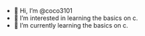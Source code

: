 - 👋 Hi, I’m @coco3101
- 👀 I’m interested in learning the basics on c.
- 🌱 I’m currently learning the basics on c.

<!---
coco3101/coco3101 is a ✨ special ✨ repository because its `README.md` (this file) appears on your GitHub profile.
You can click the Preview link to take a look at your changes.
--->
